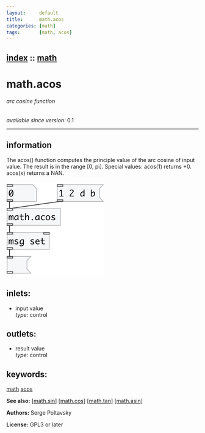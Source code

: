 ```yaml
---
layout:     default
title:      math.acos
categories: [math]
tags:       [math, acos]
---
```

[index](index.html) :: [math](category_math.html)
---

# math.acos

###### arc cosine function

*available since version:* 0.1

---


## information
The acos() function computes the principle value of the arc cosine of input value. The result is in the range [0, pi]. Special values: acos(1) returns +0. acos(x) returns a NAN.


[![example](../examples/img/math.acos.jpg)](../examples/pd/math.acos.pd)









## inlets:

* input value<br>
_type:_ control



## outlets:

* result value<br>
_type:_ control



## keywords:

[math](keywords/math.html)
[acos](keywords/acos.html)



**See also:**
[\[math.sin\]](math.sin.html)
[\[math.cos\]](math.cos.html)
[\[math.tan\]](math.tan.html)
[\[math.asin\]](math.asin.html)




**Authors:** Serge Poltavsky




**License:** GPL3 or later





